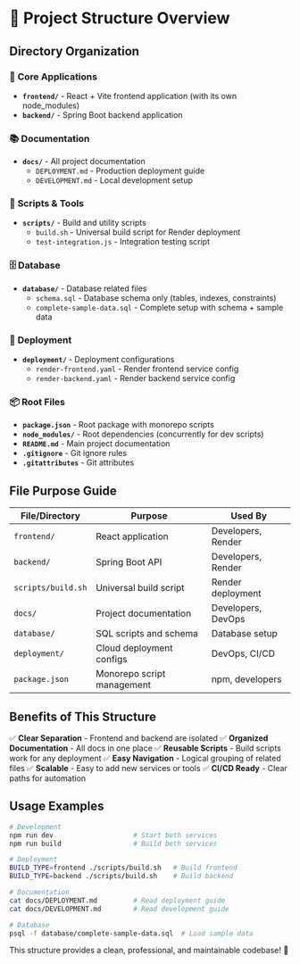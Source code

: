 # 📁 Project Structure Overview

## Directory Organization

### 🎯 **Core Applications**
- **`frontend/`** - React + Vite frontend application (with its own node_modules)
- **`backend/`** - Spring Boot backend application

### 📚 **Documentation**
- **`docs/`** - All project documentation
  - `DEPLOYMENT.md` - Production deployment guide
  - `DEVELOPMENT.md` - Local development setup

### 🔧 **Scripts & Tools**
- **`scripts/`** - Build and utility scripts
  - `build.sh` - Universal build script for Render deployment
  - `test-integration.js` - Integration testing script

### 🗄️ **Database**
- **`database/`** - Database related files
  - `schema.sql` - Database schema only (tables, indexes, constraints)
  - `complete-sample-data.sql` - Complete setup with schema + sample data

### 🚀 **Deployment**
- **`deployment/`** - Deployment configurations
  - `render-frontend.yaml` - Render frontend service config
  - `render-backend.yaml` - Render backend service config

### 📦 **Root Files**
- **`package.json`** - Root package with monorepo scripts
- **`node_modules/`** - Root dependencies (concurrently for dev scripts)
- **`README.md`** - Main project documentation
- **`.gitignore`** - Git ignore rules
- **`.gitattributes`** - Git attributes

## File Purpose Guide

| File/Directory | Purpose | Used By |
|----------------|---------|---------|
| `frontend/` | React application | Developers, Render |
| `backend/` | Spring Boot API | Developers, Render |
| `scripts/build.sh` | Universal build script | Render deployment |
| `docs/` | Project documentation | Developers, DevOps |
| `database/` | SQL scripts and schema | Database setup |
| `deployment/` | Cloud deployment configs | DevOps, CI/CD |
| `package.json` | Monorepo script management | npm, developers |

## Benefits of This Structure

✅ **Clear Separation** - Frontend and backend are isolated
✅ **Organized Documentation** - All docs in one place
✅ **Reusable Scripts** - Build scripts work for any deployment
✅ **Easy Navigation** - Logical grouping of related files
✅ **Scalable** - Easy to add new services or tools
✅ **CI/CD Ready** - Clear paths for automation

## Usage Examples

```bash
# Development
npm run dev                    # Start both services
npm run build                  # Build both services

# Deployment  
BUILD_TYPE=frontend ./scripts/build.sh   # Build frontend
BUILD_TYPE=backend ./scripts/build.sh    # Build backend

# Documentation
cat docs/DEPLOYMENT.md         # Read deployment guide
cat docs/DEVELOPMENT.md        # Read development guide

# Database
psql -f database/complete-sample-data.sql  # Load sample data
```

This structure provides a clean, professional, and maintainable codebase! 🎉